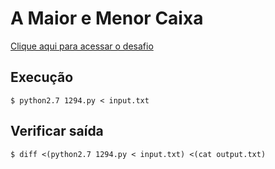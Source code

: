 # A Maior e Menor Caixa
[Clique aqui para acessar o desafio](https://www.urionlinejudge.com.br/judge/pt/problems/view/1294)

## Execução
```
$ python2.7 1294.py < input.txt
```

## Verificar saída
```
$ diff <(python2.7 1294.py < input.txt) <(cat output.txt)
```